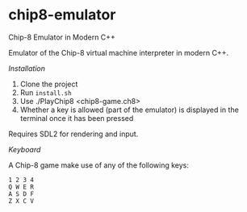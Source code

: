 # chip8-emulator
Chip-8 Emulator in Modern C++

Emulator of the Chip-8 virtual machine interpreter in modern C++.

*Installation*

1. Clone the project
2. Run `install.sh`
3. Use ./PlayChip8 <chip8-game.ch8>
4. Whether a key is allowed (part of the emulator) is displayed in the terminal once it has been pressed

Requires SDL2 for rendering and input.

*Keyboard*

A Chip-8 game make use of any of the following keys:
```
1 2 3 4
Q W E R
A S D F
Z X C V
```

